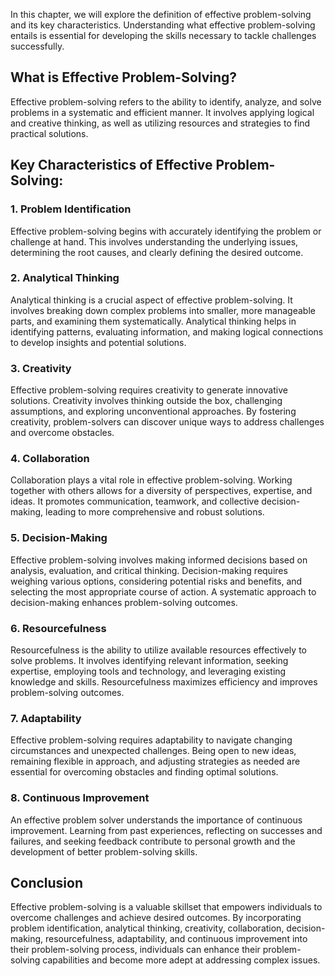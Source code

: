 
In this chapter, we will explore the definition of effective problem-solving and its key characteristics. Understanding what effective problem-solving entails is essential for developing the skills necessary to tackle challenges successfully.

What is Effective Problem-Solving?
----------------------------------

Effective problem-solving refers to the ability to identify, analyze, and solve problems in a systematic and efficient manner. It involves applying logical and creative thinking, as well as utilizing resources and strategies to find practical solutions.

Key Characteristics of Effective Problem-Solving:
-------------------------------------------------

### 1. **Problem Identification**

Effective problem-solving begins with accurately identifying the problem or challenge at hand. This involves understanding the underlying issues, determining the root causes, and clearly defining the desired outcome.

### 2. **Analytical Thinking**

Analytical thinking is a crucial aspect of effective problem-solving. It involves breaking down complex problems into smaller, more manageable parts, and examining them systematically. Analytical thinking helps in identifying patterns, evaluating information, and making logical connections to develop insights and potential solutions.

### 3. **Creativity**

Effective problem-solving requires creativity to generate innovative solutions. Creativity involves thinking outside the box, challenging assumptions, and exploring unconventional approaches. By fostering creativity, problem-solvers can discover unique ways to address challenges and overcome obstacles.

### 4. **Collaboration**

Collaboration plays a vital role in effective problem-solving. Working together with others allows for a diversity of perspectives, expertise, and ideas. It promotes communication, teamwork, and collective decision-making, leading to more comprehensive and robust solutions.

### 5. **Decision-Making**

Effective problem-solving involves making informed decisions based on analysis, evaluation, and critical thinking. Decision-making requires weighing various options, considering potential risks and benefits, and selecting the most appropriate course of action. A systematic approach to decision-making enhances problem-solving outcomes.

### 6. **Resourcefulness**

Resourcefulness is the ability to utilize available resources effectively to solve problems. It involves identifying relevant information, seeking expertise, employing tools and technology, and leveraging existing knowledge and skills. Resourcefulness maximizes efficiency and improves problem-solving outcomes.

### 7. **Adaptability**

Effective problem-solving requires adaptability to navigate changing circumstances and unexpected challenges. Being open to new ideas, remaining flexible in approach, and adjusting strategies as needed are essential for overcoming obstacles and finding optimal solutions.

### 8. **Continuous Improvement**

An effective problem solver understands the importance of continuous improvement. Learning from past experiences, reflecting on successes and failures, and seeking feedback contribute to personal growth and the development of better problem-solving skills.

Conclusion
----------

Effective problem-solving is a valuable skillset that empowers individuals to overcome challenges and achieve desired outcomes. By incorporating problem identification, analytical thinking, creativity, collaboration, decision-making, resourcefulness, adaptability, and continuous improvement into their problem-solving process, individuals can enhance their problem-solving capabilities and become more adept at addressing complex issues.
